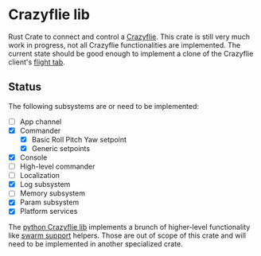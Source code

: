 # Crazyflie lib

Rust Crate to connect and control a [Crazyflie]. This crate is still very much work in progress,
not all Crazyflie functionalities are implemented. The current state should be good enough
to implement a clone of the Crazyflie client's [flight tab].

## Status

The following subsystems are or need to be implemented:

 - [ ] App channel
 - [x] Commander
   - [x] Basic Roll Pitch Yaw setpoint
   - [x] Generic setpoints
 - [x] Console
 - [ ] High-level commander
 - [ ] Localization
 - [x] Log subsystem
 - [ ] Memory subsystem
 - [x] Param subsystem
 - [x] Platform services

The [python Crazyflie lib] implements a brunch of higher-level functionality like [swarm support] helpers. Those are out of scope of this crate and will need to be implemented in another specialized crate.


[Crazyflie]: https://www.bitcraze.io/products/crazyflie-2-1/
[Flight tab]: https://www.bitcraze.io/documentation/repository/crazyflie-clients-python/master/userguides/userguide_client/flightcontrol_tab/
[python Crazyflie lib]: https://github.com/bitcraze/crazyflie-lib-python
[swarm support]: https://www.bitcraze.io/documentation/repository/crazyflie-lib-python/master/api/cflib/crazyflie/swarm/
